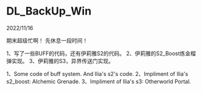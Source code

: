 # DL_BackUp_Win
 
2022/11/16

期末超级忙啊！ 先休息一段时间！

1、写了一些BUFF的代码，还有伊莉雅S2的代码。
2、伊莉雅的S2_Boost炼金榴弹实现。
3、伊莉雅的S3，异界传送门实现。

1、Some code of buff system. And Ilia's s2's code.
2、Impliment of Ilia's s2_boost: Alchemic Grenade.
3、Impliment of Ilia's s3: Otherworld Portal.
